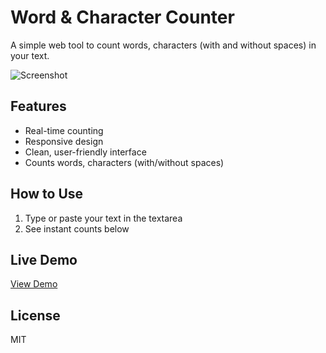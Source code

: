 # Word & Character Counter

A simple web tool to count words, characters (with and without spaces) in your text.

![Screenshot](screenshot.png) <!-- Add a screenshot later -->

## Features
- Real-time counting
- Responsive design
- Clean, user-friendly interface
- Counts words, characters (with/without spaces)

## How to Use
1. Type or paste your text in the textarea
2. See instant counts below

## Live Demo
[View Demo](https://mdshoyebhossain.github.io/Word-and-Character-Counter/)

## License
MIT
